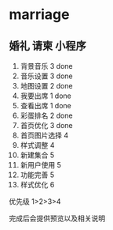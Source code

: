 # marriage

## 婚礼 请柬 小程序

1.  背景音乐 3 done
2.  音乐设置 3 done
3.  地图设置 2 done
4.  我要出席 1 done
5.  查看出席 1 done
6.  彩蛋排名 2 done
7.  首页优化 3 done
8.  首页图片选择 4
9.  样式调整 4
10. 新建集合 5
11. 新用户使用 5
12. 功能完善 5
13. 样式优化 6

优先级 1>2>3>4

完成后会提供预览以及相关说明
